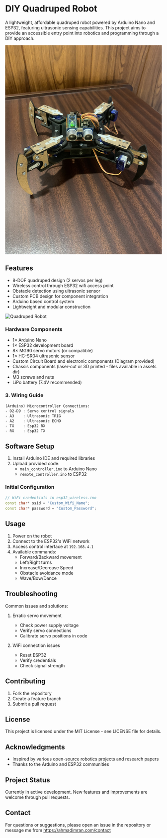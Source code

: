 # DIY Quadruped Robot

A lightweight, affordable quadruped robot powered by Arduino Nano and ESP32, featuring ultrasonic sensing capabilities. This project aims to provide an accessible entry point into robotics and programming through a DIY approach.

![Quadruped Robot](assets/robot.jpg)

## Features

- 8-DOF quadruped design (2 servos per leg)
- Wireless control through ESP32 wifi access point
- Obstacle detection using ultrasonic sensor
- Custom PCB design for component integration
- Arduino based control system
- Lightweight and modular construction

![Quadruped Robot](https://github.com/user-attachments/assets/e2fe24ff-f899-499b-b720-a08f1ef405ee)

### Hardware Components

- 1× Arduino Nano
- 1× ESP32 development board
- 8× MG90 servo motors (or compatible)
- 1× HC-SR04 ultrasonic sensor
- Custom Circuit Board and electronic components (Diagram provided)
- Chassis components (laser-cut or 3D printed - files available in assets dir)
- M3 screws and nuts
- LiPo battery (7.4V recommended)

### 3. Wiring Guide

```
(Arduino) Microcontroller Connections:
- D2-D9 : Servo control signals
- A3    : Ultrasonic TRIG
- A2    : Ultrasonic ECHO
- TX    : Esp32 RX
- RX    : Esp32 TX
```

## Software Setup

1. Install Arduino IDE and required libraries
2. Upload provided code:
   - `main_controller.ino` to Arduino Nano
   - `remote_controller.ino` to ESP32

### Initial Configuration

```cpp
// WiFi credentials in esp32_wireless.ino
const char* ssid = "Custom_Wifi_Name";
const char* password = "Custom_Password";
```

## Usage

1. Power on the robot
2. Connect to the ESP32's WiFi network
3. Access control interface at `192.168.4.1`
4. Available commands:
   - Forward/Backward movement
   - Left/Right turns
   - Increase/Decrease Speed
   - Obstacle avoidance mode
   - Wave/Bow/Dance

## Troubleshooting

Common issues and solutions:

1. Erratic servo movement
   - Check power supply voltage
   - Verify servo connections
   - Calibrate servo positions in code

2. WiFi connection issues
   - Reset ESP32
   - Verify credentials
   - Check signal strength

## Contributing

1. Fork the repository
2. Create a feature branch
3. Submit a pull request

## License

This project is licensed under the MIT License - see LICENSE file for details.

## Acknowledgments

- Inspired by various open-source robotics projects and research papers
- Thanks to the Arduino and ESP32 communities

## Project Status

Currently in active development. New features and improvements are welcome through pull requests.

## Contact

For questions or suggestions, please open an issue in the repository or message me from https://ahmadimran.com/contact
